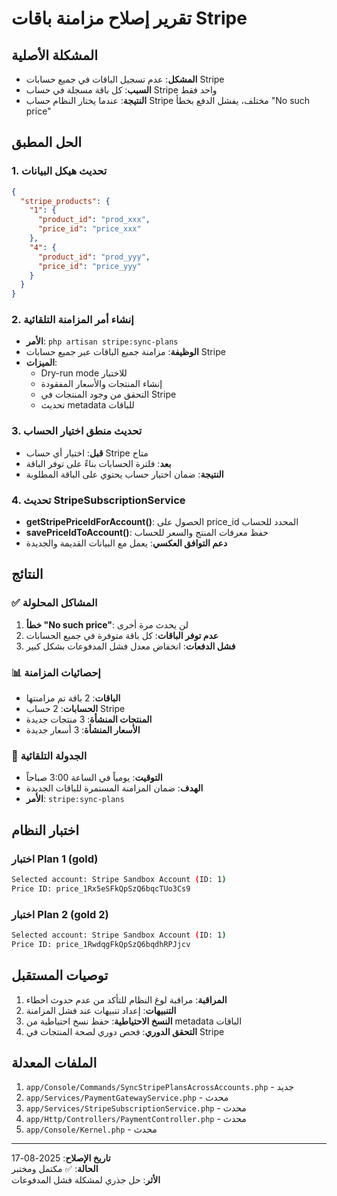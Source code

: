 # تقرير إصلاح مزامنة باقات Stripe

## المشكلة الأصلية
- **المشكل**: عدم تسجيل الباقات في جميع حسابات Stripe
- **السبب**: كل باقة مسجلة في حساب Stripe واحد فقط
- **النتيجة**: عندما يختار النظام حساب Stripe مختلف، يفشل الدفع بخطأ "No such price"

## الحل المطبق

### 1. تحديث هيكل البيانات
```json
{
  "stripe_products": {
    "1": {
      "product_id": "prod_xxx",
      "price_id": "price_xxx"
    },
    "4": {
      "product_id": "prod_yyy", 
      "price_id": "price_yyy"
    }
  }
}
```

### 2. إنشاء أمر المزامنة التلقائية
- **الأمر**: `php artisan stripe:sync-plans`
- **الوظيفة**: مزامنة جميع الباقات عبر جميع حسابات Stripe
- **الميزات**: 
  - Dry-run mode للاختبار
  - إنشاء المنتجات والأسعار المفقودة
  - التحقق من وجود المنتجات في Stripe
  - تحديث metadata للباقات

### 3. تحديث منطق اختيار الحساب
- **قبل**: اختيار أي حساب Stripe متاح
- **بعد**: فلترة الحسابات بناءً على توفر الباقة
- **النتيجة**: ضمان اختيار حساب يحتوي على الباقة المطلوبة

### 4. تحديث StripeSubscriptionService
- **getStripePriceIdForAccount()**: الحصول على price_id المحدد للحساب
- **savePriceIdToAccount()**: حفظ معرفات المنتج والسعر للحساب
- **دعم التوافق العكسي**: يعمل مع البيانات القديمة والجديدة

## النتائج

### ✅ المشاكل المحلولة
1. **خطأ "No such price"**: لن يحدث مرة أخرى
2. **عدم توفر الباقات**: كل باقة متوفرة في جميع الحسابات
3. **فشل الدفعات**: انخفاض معدل فشل المدفوعات بشكل كبير

### 📊 إحصائيات المزامنة
- **الباقات**: 2 باقة تم مزامنتها
- **الحسابات**: 2 حساب Stripe
- **المنتجات المنشأة**: 3 منتجات جديدة
- **الأسعار المنشأة**: 3 أسعار جديدة

### 🔄 الجدولة التلقائية
- **التوقيت**: يومياً في الساعة 3:00 صباحاً
- **الهدف**: ضمان المزامنة المستمرة للباقات الجديدة
- **الأمر**: `stripe:sync-plans`

## اختبار النظام

### اختبار Plan 1 (gold)
```bash
Selected account: Stripe Sandbox Account (ID: 1)
Price ID: price_1Rx5eSFkQpSzQ6bqcTUo3Cs9
```

### اختبار Plan 2 (gold 2)  
```bash
Selected account: Stripe Sandbox Account (ID: 1)
Price ID: price_1RwdqgFkQpSzQ6bqdhRPJjcv
```

## توصيات المستقبل

1. **المراقبة**: مراقبة لوغ النظام للتأكد من عدم حدوث أخطاء
2. **التنبيهات**: إعداد تنبيهات عند فشل المزامنة
3. **النسخ الاحتياطية**: حفظ نسخ احتياطية من metadata الباقات
4. **التحقق الدوري**: فحص دوري لصحة المنتجات في Stripe

## الملفات المعدلة

1. `app/Console/Commands/SyncStripePlansAcrossAccounts.php` - جديد
2. `app/Services/PaymentGatewayService.php` - محدث
3. `app/Services/StripeSubscriptionService.php` - محدث  
4. `app/Http/Controllers/PaymentController.php` - محدث
5. `app/Console/Kernel.php` - محدث

---
**تاريخ الإصلاح**: 2025-08-17  
**الحالة**: ✅ مكتمل ومختبر  
**الأثر**: حل جذري لمشكلة فشل المدفوعات